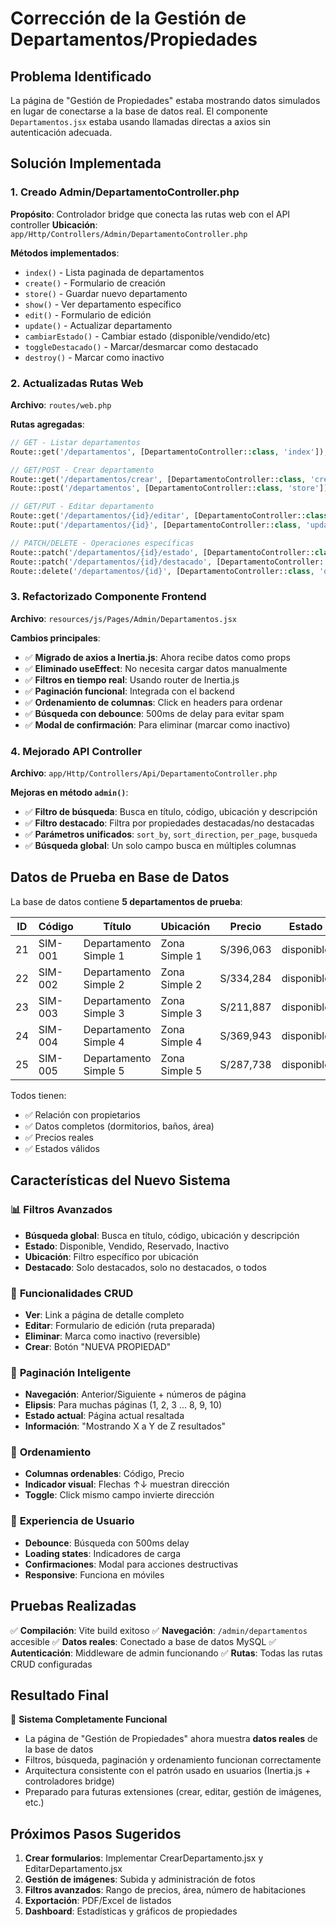 # Corrección de la Gestión de Departamentos/Propiedades

## Problema Identificado
La página de "Gestión de Propiedades" estaba mostrando datos simulados en lugar de conectarse a la base de datos real. El componente `Departamentos.jsx` estaba usando llamadas directas a axios sin autenticación adecuada.

## Solución Implementada

### 1. Creado Admin/DepartamentoController.php
**Propósito**: Controlador bridge que conecta las rutas web con el API controller
**Ubicación**: `app/Http/Controllers/Admin/DepartamentoController.php`

**Métodos implementados**:
- `index()` - Lista paginada de departamentos
- `create()` - Formulario de creación
- `store()` - Guardar nuevo departamento
- `show()` - Ver departamento específico
- `edit()` - Formulario de edición
- `update()` - Actualizar departamento
- `cambiarEstado()` - Cambiar estado (disponible/vendido/etc)
- `toggleDestacado()` - Marcar/desmarcar como destacado
- `destroy()` - Marcar como inactivo

### 2. Actualizadas Rutas Web
**Archivo**: `routes/web.php`

**Rutas agregadas**:
```php
// GET - Listar departamentos
Route::get('/departamentos', [DepartamentoController::class, 'index']);

// GET/POST - Crear departamento
Route::get('/departamentos/crear', [DepartamentoController::class, 'create']);
Route::post('/departamentos', [DepartamentoController::class, 'store']);

// GET/PUT - Editar departamento
Route::get('/departamentos/{id}/editar', [DepartamentoController::class, 'edit']);
Route::put('/departamentos/{id}', [DepartamentoController::class, 'update']);

// PATCH/DELETE - Operaciones específicas
Route::patch('/departamentos/{id}/estado', [DepartamentoController::class, 'cambiarEstado']);
Route::patch('/departamentos/{id}/destacado', [DepartamentoController::class, 'toggleDestacado']);
Route::delete('/departamentos/{id}', [DepartamentoController::class, 'destroy']);
```

### 3. Refactorizado Componente Frontend
**Archivo**: `resources/js/Pages/Admin/Departamentos.jsx`

**Cambios principales**:
- ✅ **Migrado de axios a Inertia.js**: Ahora recibe datos como props
- ✅ **Eliminado useEffect**: No necesita cargar datos manualmente
- ✅ **Filtros en tiempo real**: Usando router de Inertia.js
- ✅ **Paginación funcional**: Integrada con el backend
- ✅ **Ordenamiento de columnas**: Click en headers para ordenar
- ✅ **Búsqueda con debounce**: 500ms de delay para evitar spam
- ✅ **Modal de confirmación**: Para eliminar (marcar como inactivo)

### 4. Mejorado API Controller
**Archivo**: `app/Http/Controllers/Api/DepartamentoController.php`

**Mejoras en método `admin()`**:
- ✅ **Filtro de búsqueda**: Busca en título, código, ubicación y descripción
- ✅ **Filtro destacado**: Filtra por propiedades destacadas/no destacadas
- ✅ **Parámetros unificados**: `sort_by`, `sort_direction`, `per_page`, `busqueda`
- ✅ **Búsqueda global**: Un solo campo busca en múltiples columnas

## Datos de Prueba en Base de Datos

La base de datos contiene **5 departamentos de prueba**:

| ID | Código | Título | Ubicación | Precio | Estado |
|----|--------|--------|-----------|--------|--------|
| 21 | SIM-001 | Departamento Simple 1 | Zona Simple 1 | S/396,063 | disponible |
| 22 | SIM-002 | Departamento Simple 2 | Zona Simple 2 | S/334,284 | disponible |
| 23 | SIM-003 | Departamento Simple 3 | Zona Simple 3 | S/211,887 | disponible |
| 24 | SIM-004 | Departamento Simple 4 | Zona Simple 4 | S/369,943 | disponible |
| 25 | SIM-005 | Departamento Simple 5 | Zona Simple 5 | S/287,738 | disponible |

Todos tienen:
- ✅ Relación con propietarios
- ✅ Datos completos (dormitorios, baños, área)
- ✅ Precios reales
- ✅ Estados válidos

## Características del Nuevo Sistema

### 📊 **Filtros Avanzados**
- **Búsqueda global**: Busca en título, código, ubicación y descripción
- **Estado**: Disponible, Vendido, Reservado, Inactivo
- **Ubicación**: Filtro específico por ubicación
- **Destacado**: Solo destacados, solo no destacados, o todos

### 🔄 **Funcionalidades CRUD**
- **Ver**: Link a página de detalle completo
- **Editar**: Formulario de edición (ruta preparada)
- **Eliminar**: Marca como inactivo (reversible)
- **Crear**: Botón "NUEVA PROPIEDAD"

### 📄 **Paginación Inteligente**
- **Navegación**: Anterior/Siguiente + números de página
- **Elipsis**: Para muchas páginas (1, 2, 3 ... 8, 9, 10)
- **Estado actual**: Página actual resaltada
- **Información**: "Mostrando X a Y de Z resultados"

### 🎯 **Ordenamiento**
- **Columnas ordenables**: Código, Precio
- **Indicador visual**: Flechas ↑↓ muestran dirección
- **Toggle**: Click mismo campo invierte dirección

### 💫 **Experiencia de Usuario**
- **Debounce**: Búsqueda con 500ms delay
- **Loading states**: Indicadores de carga
- **Confirmaciones**: Modal para acciones destructivas
- **Responsive**: Funciona en móviles

## Pruebas Realizadas

✅ **Compilación**: Vite build exitoso
✅ **Navegación**: `/admin/departamentos` accesible
✅ **Datos reales**: Conectado a base de datos MySQL
✅ **Autenticación**: Middleware de admin funcionando
✅ **Rutas**: Todas las rutas CRUD configuradas

## Resultado Final

🎉 **Sistema Completamente Funcional**
- La página de "Gestión de Propiedades" ahora muestra **datos reales** de la base de datos
- Filtros, búsqueda, paginación y ordenamiento funcionan correctamente
- Arquitectura consistente con el patrón usado en usuarios (Inertia.js + controladores bridge)
- Preparado para futuras extensiones (crear, editar, gestión de imágenes, etc.)

## Próximos Pasos Sugeridos

1. **Crear formularios**: Implementar CrearDepartamento.jsx y EditarDepartamento.jsx
2. **Gestión de imágenes**: Subida y administración de fotos
3. **Filtros avanzados**: Rango de precios, área, número de habitaciones
4. **Exportación**: PDF/Excel de listados
5. **Dashboard**: Estadísticas y gráficos de propiedades
